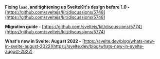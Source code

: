 **Fixing `load`, and tightening up SvelteKit's design before 1.0 -** [https://github.com/sveltejs/kit/discussions/5748](https://github.com/sveltejs/kit/discussions/5748)

**Migration guide -** [https://github.com/sveltejs/kit/discussions/5774](https://github.com/sveltejs/kit/discussions/5774)

**What's new in Svelte: August 2022 -** [https://svelte.dev/blog/whats-new-in-svelte-august-2022](https://svelte.dev/blog/whats-new-in-svelte-august-2022)
